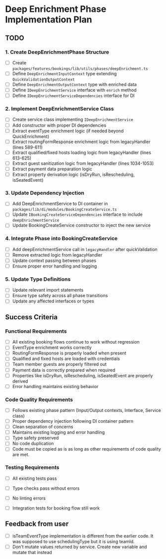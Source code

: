 # Deep Enrichment Phase Implementation Plan

## TODO

### 1. Create DeepEnrichmentPhase Structure
- [ ] Create `packages/features/bookings/lib/utils/phases/deepEnrichment.ts`
- [ ] Define `DeepEnrichmentInputContext` type extending `QuickValidationOutputContext`
- [ ] Define `DeepEnrichmentOutputContext` type with enriched data
- [ ] Define `IDeepEnrichmentService` interface with `enrich` method
- [ ] Define `IDeepEnrichmentServiceDependencies` interface for DI

### 2. Implement DeepEnrichmentService Class
- [ ] Create service class implementing `IDeepEnrichmentService`
- [ ] Add constructor with proper DI dependencies
- [ ] Extract eventType enrichment logic (if needed beyond QuickEnrichment)
- [ ] Extract routingFormResponse enrichment logic from legacyHandler (lines 589-611)
- [ ] Extract qualified/fixed hosts loading logic from legacyHandler (lines 613-625)
- [ ] Extract guest sanitization logic from legacyHandler (lines 1034-1053)
- [ ] Extract payment data preparation logic
- [ ] Extract property derivation logic (isDryRun, isRescheduling, isSeatedEvent)

### 3. Update Dependency Injection
- [ ] Add DeepEnrichmentService to DI container in `packages/lib/di/modules/BookingCreateService.ts`
- [ ] Update `IBookingCreateServiceDependencies` interface to include `deepEnrichmentService`
- [ ] Update BookingCreateService constructor to inject the new service

### 4. Integrate Phase into BookingCreateService
- [ ] Add deepEnrichmentService call in `legacyHandler` after quickValidation
- [ ] Remove extracted logic from legacyHandler
- [ ] Update context passing between phases
- [ ] Ensure proper error handling and logging

### 5. Update Type Definitions
- [ ] Update relevant import statements
- [ ] Ensure type safety across all phase transitions
- [ ] Update any affected interfaces or types

## Success Criteria

### Functional Requirements
- [ ] All existing booking flows continue to work without regression
- [ ] EventType enrichment works correctly
- [ ] RoutingFormResponse is properly loaded when present
- [ ] Qualified and fixed hosts are loaded with credentials
- [ ] Team member guests are properly filtered out
- [ ] Payment data is correctly prepared when required
- [ ] Properties like isDryRun, isRescheduling, isSeatedEvent are properly derived
- [ ] Error handling maintains existing behavior

### Code Quality Requirements
- [ ] Follows existing phase pattern (Input/Output contexts, Interface, Service class)
- [ ] Proper dependency injection following DI container pattern
- [ ] Clean separation of concerns
- [ ] Maintains existing logging and error handling
- [ ] Type safety preserved
- [ ] No code duplication
- [ ] Code must be copied as is as long as other requirements of code quality are met. 

### Testing Requirements
- [ ] All existing tests pass
- [ ] Type checks pass without errors
- [ ] No linting errors
- [ ] Integration tests for booking flow still work



## Feedback from user
- [ ] isTeamEventType implementation is different from the earlier code. It was supposed to use schedulingType but it is using teamId.
- [ ] Don't mutate values returned by service. Create new variable and mutate that instead